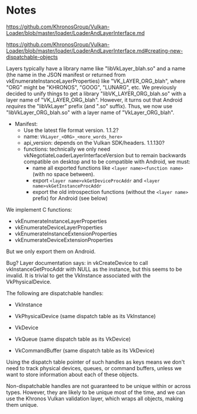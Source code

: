 
# Notes

https://github.com/KhronosGroup/Vulkan-Loader/blob/master/loader/LoaderAndLayerInterface.md

https://github.com/KhronosGroup/Vulkan-Loader/blob/master/loader/LoaderAndLayerInterface.md#creating-new-dispatchable-objects

Layers typically have a library name like "libVkLayer_blah.so"
and a name (the name in the JSON manifest or returned from vkEnumerateInstanceLayerProperties) like "VK_LAYER_ORG_blah",
where "ORG" might be "KHRONOS", "GOOG", "LUNARG", etc.
We previously decided to unify things to get a library "libVK_LAYER_ORG_blah.so" with a layer name of "VK_LAYER_ORG_blah".
However, it turns out that Android _requires_ the "libVkLayer" prefix (and ".so" suffix).
Thus, we now use "libVkLayer_ORG_blah.so" with a layer name of "VkLayer_ORG_blah".

* Manifest:
  * Use the latest file format version. 1.1.2?
  * name: `VkLayer_<ORG>_<more_words_here>`
  * api_version: depends on the Vulkan SDK/headers. 1.1.130?
  * functions: technically we only need
vkNegotiateLoaderLayerInterfaceVersion
but to remain backwards compatible on desktop
and to be compatible with Android,
we must:
    * name all exported functions like `<layer name><function name>` (with no space between).
    * export `<layer name>vkGetDeviceProcAddr` and `<layer name>vkGetInstanceProcAddr`
    * export the old introspection functions (without the `<layer name>` prefix) for Android (see below)

We implement C functions:
  * vkEnumerateInstanceLayerProperties
  * vkEnumerateDeviceLayerProperties
  * vkEnumerateInstanceExtensionProperties
  * vkEnumerateDeviceExtensionProperties

But we only export them on Android.


Bug? Layer documentation says:
in vkCreateDevice to call
vkInstanceGetProcAddr with
NULL as the instance, but this seems to be invalid.
It is trivial to get the
VkInstance associated with the VkPhysicalDevice.


The following are dispatchable handles:

- VkInstance
- VkPhysicalDevice (same dispatch table as its VkInstance)

- VkDevice
- VkQueue (same dispatch table as its VkDevice)
- VkCommandBuffer (same dispatch table as its VkDevice)

Using the dispatch table pointer of such handles as keys means we don't need
to track physical devices, queues, or command buffers, unless we want to
store information about each of these objects.

Non-dispatchable handles are not guaranteed to be unique
within or across types.
However, they are likely to be unique most of the time,
and we can use the Khronos Vulkan validation layer,
which wraps all objects, making them unique.

